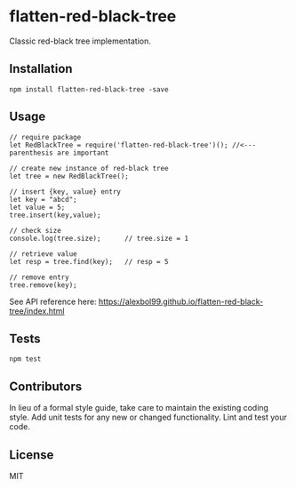 # flatten-red-black-tree

Classic red-black tree implementation.

## Installation

    npm install flatten-red-black-tree -save

## Usage

    // require package
    let RedBlackTree = require('flatten-red-black-tree')(); //<--- parenthesis are important

    // create new instance of red-black tree
    let tree = new RedBlackTree();

    // insert {key, value} entry
    let key = "abcd";
    let value = 5;
    tree.insert(key,value);

    // check size
    console.log(tree.size);      // tree.size = 1
    
    // retrieve value
    let resp = tree.find(key);   // resp = 5

    // remove entry
    tree.remove(key);

See API reference here: https://alexbol99.github.io/flatten-red-black-tree/index.html

## Tests

    npm test

## Contributors

In lieu of a formal style guide, take care to maintain the existing coding style. Add unit tests for any new or changed functionality. Lint and test your code.

## License

MIT

